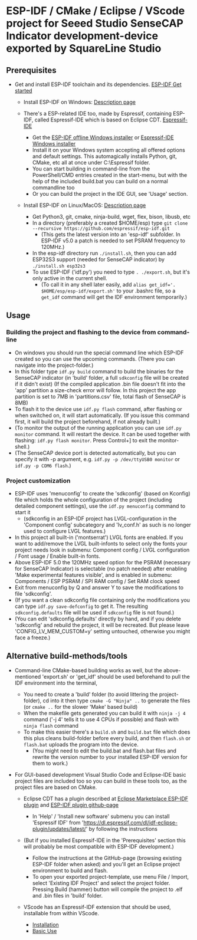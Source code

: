 # ESP-IDF / CMake / Eclipse / VScode  project for Seeed Studio SenseCAP Indicator development-device exported by SquareLine Studio


## Prerequisites

- Get and install ESP-IDF toolchain and its dependencies.
  [ESP-IDF Get started](https://docs.espressif.com/projects/esp-idf/en/latest/esp32/get-started/index.html)

  - Install ESP-IDF on Windows: [Description page](https://docs.espressif.com/projects/esp-idf/en/latest/esp32/get-started/windows-setup.html)
  - There's a ESP-related IDE too, made by Espressif, containing ESP-IDF, called Espressif-IDE which is based on Eclipse CDT. [Espressif-IDE](https://github.com/espressif/idf-eclipse-plugin/blob/master/docs/Espressif-IDE.md)
    - Get the [ESP-IDF offline Windows installer](https://dl.espressif.com/dl/idf-installer/esp-idf-tools-setup-offline-5.1.2.exe?) or [Espressif-IDE Windows installer](https://dl.espressif.com/dl/idf-installer/espressif-ide-setup-2.11.1-with-esp-idf-5.1.2.exe?)
    - Install it on your Windows system accepting all offered options and default settings. This automagically installs Python, git, CMake, etc all at once under C:\Espressif folder.
    - You can start building in command-line from the PowerShell/CMD entries created in the start-menu, but with the help of the included build.bat you can build on a normal commandline too
    - Or you can build the project in the IDE GUI, see 'Usage' section.

  - Install ESP-IDF on Linux/MacOS: [Description page](https://docs.espressif.com/projects/esp-idf/en/latest/esp32/get-started/linux-macos-setup.html)
    - Get Python3, git, cmake, ninja-build, wget, flex, bison, libusb, etc
    - In a directory (preferably a created $HOME/esp) type `git clone --recursive https://github.com/espressif/esp-idf.git`
      - (This gets the latest version into an 'esp-idf' subfolder. In ESP-IDF v5.0 a patch is needed to set PSRAM frequency to 120MHz.)
    - In the esp-idf directory run `./install.sh`, then you can add ESP32S3 support (needed for SenseCAP indicator) by `./install.sh esp32s3`
    - To use ESP-IDF ('idf.py') you need to type `. ./export.sh`, but it's only active in the current shell.
      - (To call it in any shell later easily, add `alias get_idf='. $HOME/esp/esp-idf/export.sh'` to your .bashrc file, so a `get_idf` command will get the IDF environment temporarily.)


## Usage

### Building the project and flashing to the device from command-line
- On windows you should run the special command line which ESP-IDF created so you can use the upcoming commands. (There you can navigate into the project-folder.)
- In this folder type `idf.py build` command to build the binaries for the SenseCAP indicator (in 'build' folder, a full `sdkconfig` file will be created if it didn't exist)
  (If the compiled application .bin file doesn't fit into the 'app' partition a size-check error will follow. In this project the app partition is set to 7MB in 'partitions.csv' file, total flash of SenseCAP is 8MB)
- To flash it to the device use `idf.py flash` command, after flashing or when switched on, it will start automatically. (If you issue this command first, it will build the project beforehand, if not already built.)
- (To monitor the output of the running application you can use `idf.py monitor` command. It will restart the device. It can be used together with flashing: `idf.py flash monitor`. Press Control+] to exit the monitor-shell.)
- (The SenseCAP device port is detected automatically, but you can specify it with -p <portname> argument, e.g. `idf.py -p /dev/ttyUSB0 monitor` or `idf.py -p COM6 flash`.)

### Project customization
- ESP-IDF uses 'menuconfig' to create the 'sdkconfig' (based on Kconfig) file which holds the whole configuration of the project (including detailed component settings), use the `idf.py menuconfig` command to start it
  - (sdkconfig in an ESP-IDF project has LVGL-configuration in the 'Component config' subcategory and 'lv_conf.h' as such is no longer used to configure LVGL features.)
- In this project all built-in ('montserrat') LVGL fonts are enabled. If you want to add/remove the LVGL built-infonts to select only the fonts your project needs look in submenu: Component config / LVGL configuration / Font usage / Enable built-in fonts.
- Above ESP-IDF 5.0 the 120MHz speed option for the PSRAM (necessary for SenseCAP Indicator) is selectable (no patch needed) after enabling 'Make experimental features visible', and is enabled in submenu: Components / ESP PSRAM / SPI RAM config / Set RAM clock speed
- Exit from menuconfig by Q and answer Y to save the modifications to file 'sdkconfig'.
- (If you want a clean sdkconfig file containing only the modifications you can type `idf.py save-defconfig` to get it. The resulting `sdkconfig.defaults` file will be used if `sdkconfig` file is not found.)
- (You can edit 'sdkconfig.defaults' directly by hand, and if you delete 'sdkconfig' and rebuild the project, it will be recreated. But please leave 'CONFIG_LV_MEM_CUSTOM=y' setting untouched, otherwise you might face a freeze.)


## Alternative build-methods/tools

- Command-line CMake-based building works as well, but the above-mentioned 'export.sh' or 'get_idf' should be used beforehand to pull the IDF environment into the terminal,
  - You need to create a 'build' folder (to avoid littering the project-folder), cd into it then type `cmake -G "Ninja" ..` to generate the files (or `cmake ..` for the slower 'Make' based build)
  - When the makefile gets generated you can build it with `ninja -j 4` command ('-j 4' tells it to use 4 CPUs if possible) and flash with `ninja flash` command
  - To make this easier there's a `build.sh` and `build.bat` file which does this plus cleans build-folder before every build, and then `flash.sh` or `flash.bat` uploads the program into the device.
    - (You might need to edit the build.bat and flash.bat files and rewrite the version number to your installed ESP-IDF version for them to work.)

- For GUI-based development Visual Studio Code and Eclipse-IDE basic project files are included too so you can build in these tools too, as the project files are based on CMake.

  - Eclipse CDT has a plugin described at [Eclipse Marketplace ESP-IDF plugin](https://marketplace.eclipse.org/content/esp-idf-eclipse-plugin) and [ESP-IDF plugin github-page](https://github.com/espressif/idf-eclipse-plugin)
    - In 'Help' / 'Install new software' submenu you can install 'Espressif IDF' from 'https://dl.espressif.com/dl/idf-eclipse-plugin/updates/latest/' by following the instructions
  - (But if you installed Espressif-IDE in the 'Prerequisites' section this will probably be most compatible with ESP-IDF development.)
    - Follow the instructions at the GitHub-page (browsing existing ESP-IDF folder when asked) and you'll get an Eclipse project environment to build and flash.
    - To open your exported project-template, use menu File / Import, select 'Existing IDF Project' and select the project folder. Pressing Build (hammer) button will compile the project to .elf and .bin files in 'build' folder.

  - VScode has an Espressif-IDF extension that should be used, installable from within VScode.
    - [Installation](https://github.com/espressif/vscode-esp-idf-extension/blob/master/docs/tutorial/install.md)
    - [Basic Use](https://github.com/espressif/vscode-esp-idf-extension/blob/master/docs/tutorial/basic_use.md)

